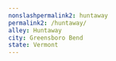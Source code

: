 ```yaml
---
﻿nonslashpermalink2: huntaway
permalink2: /huntaway/
alley: Huntaway
city: Greensboro Bend
state: Vermont
---
```

